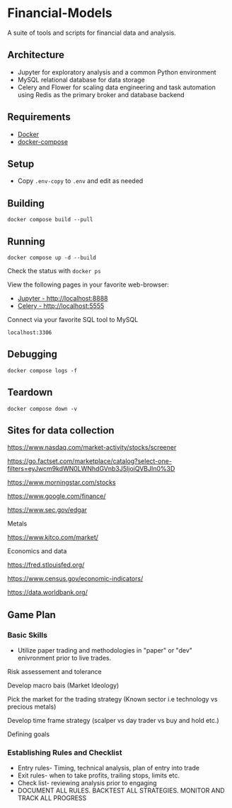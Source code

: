 # Financial-Models

A suite of tools and scripts for financial data and analysis.

## Architecture

* Jupyter for exploratory analysis and a common Python environment
* MySQL relational database for data storage
* Celery and Flower for scaling data engineering and task automation using
Redis as the primary broker and database backend

## Requirements

* [Docker](https://www.docker.com/)
* [docker-compose](https://docs.docker.com/compose/)

## Setup

* Copy `.env-copy` to `.env` and edit as needed

## Building

```shell
docker compose build --pull
```

## Running

```shell
docker compose up -d --build
```

Check the status with `docker ps`

View the following pages in your favorite web-browser:

* [Jupyter - http://localhost:8888](http://localhost:8888)
* [Celery - http://localhost:5555](http://localhost:5555)

Connect via your favorite SQL tool to MySQL

```shell
localhost:3306
```

## Debugging

```shell
docker compose logs -f
```

## Teardown

```shell
docker compose down -v
```

## Sites for data collection

https://www.nasdaq.com/market-activity/stocks/screener

https://go.factset.com/marketplace/catalog?select-one-filters=eyJwcm9kdWN0LWNhdGVnb3J5IjoiQVBJIn0%3D

https://www.morningstar.com/stocks

https://www.google.com/finance/

https://www.sec.gov/edgar

Metals

https://www.kitco.com/market/

Economics and data

https://fred.stlouisfed.org/

https://www.census.gov/economic-indicators/

https://data.worldbank.org/

## Game Plan

### Basic Skills

* Utilize paper trading and methodologies in "paper" or "dev" enivronment prior to live trades.
  
Risk assessement and tolerance

Develop macro bais (Market Ideology)

Pick the market for the trading strategy (Known sector i.e technology vs precious metals)

Develop time frame strategy (scalper vs day trader vs buy and hold etc.)

Defining goals

### Establishing Rules and Checklist

* Entry rules- Timing, technical analysis, plan of entry into trade
* Exit rules- when to take profits, trailing stops, limits etc.
* Check list- reviewing analysis prior to engaging
* DOCUMENT ALL RULES. BACKTEST ALL STRATEGIES.  MONITOR AND TRACK ALL PROGRESS
